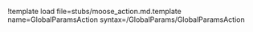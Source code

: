 !template load file=stubs/moose_action.md.template name=GlobalParamsAction syntax=/GlobalParams/GlobalParamsAction